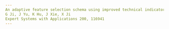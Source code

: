 ```yaml
---
An adaptive feature selection schema using improved technical indicators for predicting stock price movements
G Ji, J Yu, K Hu, J Xie, X Ji
Expert Systems with Applications 200, 116941
---
```

